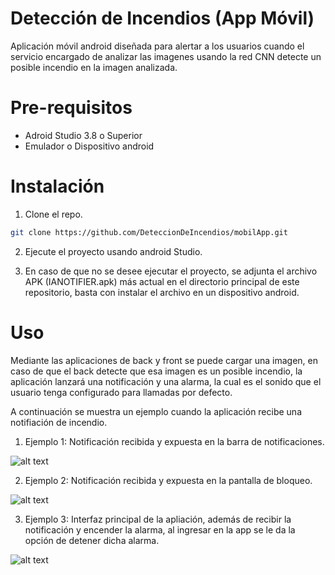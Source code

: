 # Detección de Incendios (App Móvil)

Aplicación móvil android diseñada para alertar a los usuarios cuando el servicio encargado de analizar las imagenes usando la red CNN detecte un posible incendio en la imagen analizada.

# Pre-requisitos

- Adroid Studio 3.8 o Superior
- Emulador o Dispositivo android 

# Instalación

1. Clone el repo.

```sh
git clone https://github.com/DeteccionDeIncendios/mobilApp.git
```

2. Ejecute el proyecto usando android Studio.

3. En caso de que no se desee ejecutar el proyecto, se adjunta el archivo APK (IANOTIFIER.apk) más actual en el directorio principal de este repositorio, basta con instalar el archivo en un dispositivo android.

# Uso

Mediante las aplicaciones de back y front se puede cargar una imagen, en caso de que el back detecte que esa imagen es un posible incendio, la aplicación lanzará una notificación y una alarma, la cual es el sonido que el usuario tenga configurado para llamadas por defecto.

A continuación se muestra un ejemplo cuando la aplicación recibe una notifiación de incendio.

1. Ejemplo 1: Notificación recibida y expuesta en la barra de notificaciones.


![alt text](./readme/ejemplo1.jpeg)

2. Ejemplo 2: Notificación recibida y expuesta en la pantalla de bloqueo.


![alt text](./readme/ejemplo2.jpeg)

3. Ejemplo 3: Interfaz principal de la apliación, además de recibir la notificación y encender la alarma, al ingresar en la app se le da la opción de detener dicha alarma.

![alt text](./readme/ejemplo3.jpeg)
